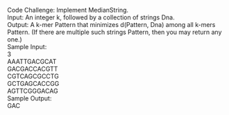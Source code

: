 Code Challenge: Implement MedianString.<br>
    Input: An integer k, followed by a collection of strings Dna.<br>
    Output: A k-mer Pattern that minimizes d(Pattern, Dna) among all k-mers Pattern. (If there are multiple such strings Pattern, then you may return any one.)<br>
Sample Input:<br>
    3<br>
    AAATTGACGCAT<br>
    GACGACCACGTT<br>
    CGTCAGCGCCTG<br>
    GCTGAGCACCGG<br>
    AGTTCGGGACAG<br>
Sample Output:<br>
    GAC <br>